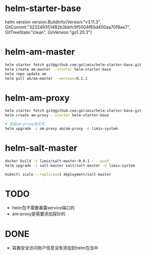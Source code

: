 # helm-starter-base
helm version
version.BuildInfo{Version:"v3.11.3", GitCommit:"323249351482b3bbfc9f5004f65d400aa70f9ae7", GitTreeState:"clean", GoVersion:"go1.20.3"}
# helm-am-master

```bash
helm starter fetch git@github.com:golimix/helm-starter-base.git
helm create am-master --starter helm-starter-base
helm repo update am
helm pull am/am-master --version=0.1.1
```

# helm-am-proxy

```bash
helm starter fetch git@github.com:golimix/helm-starter-base.git
helm create am-proxy --starter helm-starter-base

# 安装am-proxy库文件
helm upgrade -i am-proxy am/am-proxy -n limix-system
```

# helm-salt-master

```bash
docker build -t limix/salt-master:0.0.1 . --push
helm upgrade -i salt-master salt/salt-master -n limix-system

kubectl scale --replicas=1 deployment/salt-master
```

# TODO
* helm包不需要暴露service端口的
* am-proxy是需要添加探针的



# DONE
* 容器安全访问账户信息没有添加到helm包当中